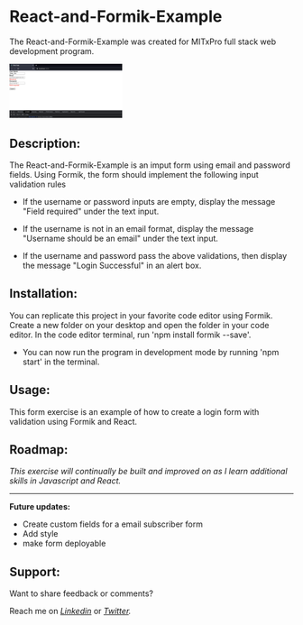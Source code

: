 # React-and-Formik-Example
The React-and-Formik-Example was created for MITxPro full stack web development program. </br>

<a href= "https://foreverphoenix21.github.io/React-and-Formik-Example/">
<img src= "formPic.png" alt = "Form Pic" width= "200" />
</a>

## Description:

<p> The React-and-Formik-Example is an imput form using email and password fields. Using Formik, the form should implement the following input validation rules  
  
- If the username or password inputs are empty, display the message "Field required" under the text input.
  
- If the username is not in an email format, display the message "Username should be an email" under the text input.
  
- If the username and password pass the above validations, then display the message "Login Successful" in an alert box.  
</p>

## Installation:
<p> You can replicate this project in your favorite code editor using Formik. Create a new folder on your desktop and open the folder in your code editor. In the code editor terminal, run 'npm install formik --save'. 
  
- You can now run the program in development mode by running 'npm start' in the terminal.

## Usage:

  <p>This form exercise is an example of how to create a login form with validation using Formik and React.</p>

## Roadmap:

*<p> This exercise will continually be built and improved on as I learn additional skills in Javascript and React. </p>*

***

**<p> Future updates: </p>**
- Create custom fields for a email subscriber form
- Add style
- make form deployable  

## Support:

<p> Want to share feedback or comments?</p>

<p> 
  
  Reach me on *[Linkedin](https://www.linkedin.com/in/derek-diaz/)* or *[Twitter](https://twitter.com/home).*
  
</p>
